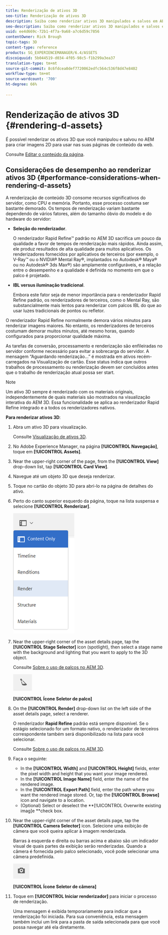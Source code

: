 ```yaml
---
title: Renderização de ativos 3D
seo-title: Renderização de ativos 3D
description: Saiba como renderizar ativos 3D manipulados e salvos em AEM para criar imagens 2D para suas páginas da Web.
seo-description: Saiba como renderizar ativos 3D manipulados e salvos em AEM para criar imagens 2D para suas páginas da Web.
uuid: ee4d669c-72b1-4f7a-9a68-a7c6d59c7856
contentOwner: Rick Brough
topic-tags: 3D
content-type: reference
products: SG_EXPERIENCEMANAGER/6.4/ASSETS
discoiquuid: 5b044519-d034-4f05-98c5-f1b299a3ea37
translation-type: tm+mt
source-git-commit: 8c6fdcea0def7720062edfc564c536f8d47e8402
workflow-type: tm+mt
source-wordcount: '700'
ht-degree: 66%

---
```



# Renderização de ativos 3D {#rendering-d-assets}

É possível renderizar os ativos 3D que você manipulou e salvou no AEM para criar imagens 2D para usar nas suas páginas de conteúdo da web.

Consulte [Editar o conteúdo da página](/help/sites-authoring/qg-page-authoring.md#editing-your-page-content).

## Considerações de desempenho ao renderizar ativos 3D {#performance-considerations-when-rendering-d-assets}

A renderização de conteúdo 3D consome recursos significativos do servidor, como CPU e memória. Portanto, esse processo costuma ser bastante demorado. Os tempos de renderização variam bastante dependendo de vários fatores, além do tamanho óbvio do modelo e do hardware do servidor:

* **Seleção do renderizador**.

   O renderizador Rapid Refine™ padrão no AEM 3D sacrifica um pouco da qualidade a favor de tempos de renderização mais rápidos. Ainda assim, ele produz resultados de alta qualidade para muitos aplicativos. Os renderizadores fornecidos por aplicativos de terceiros (por exemplo, o V-Ray™ ou o NVIDIA® Mental Ray®, implantados no Autodesk® Maya® ou no Autodesk® 3ds Max®) são amplamente configuráveis, e a relação entre o desempenho e a qualidade é definida no momento em que o palco é projetado.

* **IBL versus iluminação tradicional**.

   Embora este fator seja de menor importância para o renderizador Rapid Refine padrão, os renderizadores de terceiros, como o Mental Ray, são substancialmente mais lentos para renderizar com palcos IBL do que ao usar luzes tradicionais de pontos ou refletor.

O renderizador Rapid Refine normalmente demora vários minutos para renderizar imagens maiores. No entanto, os renderizadores de terceiros costumam demorar muitos minutos, até mesmo horas, quando configurados para proporcionar qualidade máxima.

As tarefas de conversão, processamento e renderização são enfileiradas no servidor conforme necessário para evitar a sobrecarga do servidor. A mensagem “Aguardando renderização...” é mostrada em ativos recém-carregados na Visualização de cartão. Esse status indica que outros trabalhos de processamento ou renderização devem ser concluídos antes que o trabalho de renderização atual possa ser start.

>[!NOTE]
>
>Um ativo 3D sempre é renderizado com os materiais originais, independentemente de quais materiais são mostrados na visualização interativa do AEM 3D. Essa funcionalidade se aplica ao renderizador Rapid Refine integrado e a todos os renderizadores nativos.

**Para renderizar ativos 3D**:

1. Abra um ativo 3D para visualização.

   Consulte [Visualização de ativos 3D](viewing-3d-assets.md).

1. No Adobe Experience Manager, na página **[!UICONTROL Navegação]**, toque em **[!UICONTROL Assets]**.
1. Near the upper-right corner of the page, from the **[!UICONTROL View]** drop-down list, tap **[!UICONTROL Card View]**.
1. Navegue até um objeto 3D que deseja renderizar.
1. Toque no cartão do objeto 3D para abri-lo na página de detalhes do ativo.
1. Perto do canto superior esquerdo da página, toque na lista suspensa e selecione **[!UICONTROL Renderizar]**.

   ![chlimage_1-369](assets/chlimage_1-369.png)

1. Near the upper-right corner of the asset details page, tap the **[!UICONTROL Stage Selector]** icon (spotlight), then select a stage name with the background and lighting that you want to apply to the 3D object.

   Consulte [Sobre o uso de palcos no AEM 3D](about-the-use-of-stages-in-aem-3d.md).

   ![chlimage_1-370](assets/chlimage_1-370.png)

   **[!UICONTROL Ícone Seletor de palco]**

1. On the **[!UICONTROL Render]** drop-down list on the left side of the asset details page, select a renderer.

   O renderizador **Rapid Refine** padrão está sempre disponível. Se o estágio selecionado for um formato nativo, o renderizador de terceiros correspondente também será disponibilizado na lista para você selecionar.

   Consulte [Sobre o uso de palcos no AEM 3D](about-the-use-of-stages-in-aem-3d.md).

1. Faça o seguinte:

   * In the **[!UICONTROL Width]** and **[!UICONTROL Height]** fields, enter the pixel width and height that you want your image rendered.
   * In the **[!UICONTROL Image Name]** field, enter the name of the rendered image.
   * In the **[!UICONTROL Export Path]** field, enter the path where you want the rendered image stored. Or, tap the **[!UICONTROL Browse]** icon and navigate to a location.
   * (Optional) Select or deselect the **[!UICONTROL Overwrite existing imag]e **check box.

1. Near the upper-right corner of the asset details page, tap the **[!UICONTROL Camera Selector]** icon. Selecione uma exibição de câmera que você queira aplicar à imagem renderizada.

   Barras à esquerda e direita ou barras acima e abaixo são um indicador visual de quais partes da exibição serão renderizadas. Quando a câmera é fornecida pelo palco selecionado, você pode selecionar uma câmera predefinida.

   ![chlimage_1-371](assets/chlimage_1-371.png)

   **[!UICONTROL Ícone Seletor de câmera]**

1. Toque em **[!UICONTROL Iniciar renderizador]** para iniciar o processo de renderização.

   Uma mensagem é exibida temporariamente para indicar que a renderização foi iniciada. Para sua conveniência, esta mensagem também inclui um link para a pasta de saída selecionada para que você possa navegar até ela diretamente.

